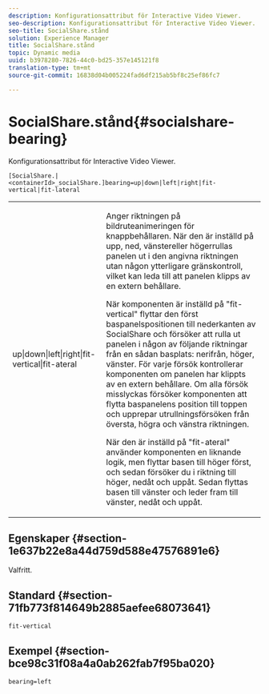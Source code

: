 ```yaml
---
description: Konfigurationsattribut för Interactive Video Viewer.
seo-description: Konfigurationsattribut för Interactive Video Viewer.
seo-title: SocialShare.stånd
solution: Experience Manager
title: SocialShare.stånd
topic: Dynamic media
uuid: b3978280-7826-44c0-bd25-357e145121f8
translation-type: tm+mt
source-git-commit: 16838d04b005224fad6df215ab5bf8c25ef86fc7

---
```



# SocialShare.stånd{#socialshare-bearing}

Konfigurationsattribut för Interactive Video Viewer.

`[SocialShare.|<containerId>_socialShare.]bearing=up|down|left|right|fit-vertical|fit-lateral`

<table id="table_441553CD34C94A58A9D7CBF772DEDDB6"> 
 <tbody> 
  <tr> 
   <td colname="col1"> <p> <span class="codeph"> up|down|left|right|fit-vertical|fit-ateral</span> </p> </td> 
   <td colname="col2"> <p> Anger riktningen på bildruteanimeringen för knappbehållaren. När den är inställd på <span class="codeph"> upp</span>, <span class="codeph"> ned</span>, <span class="codeph"> vänster</span>eller <span class="codeph"> höger</span>rullas panelen ut i den angivna riktningen utan någon ytterligare gränskontroll, vilket kan leda till att panelen klipps av en extern behållare. </p> <p>När komponenten är inställd på <span class="codeph"> "fit-vertical</span>" flyttar den först baspanelspositionen till nederkanten av SocialShare och försöker att rulla ut panelen i någon av följande riktningar från en sådan basplats: nerifrån, höger, vänster. För varje försök kontrollerar komponenten om panelen har klippts av en extern behållare. Om alla försök misslyckas försöker komponenten att flytta baspanelens position till toppen och upprepar utrullningsförsöken från översta, högra och vänstra riktningen. </p> <p>När den är inställd på <span class="codeph"> "fit-ateral</span>" använder komponenten en liknande logik, men flyttar basen till höger först, och sedan försöker du i riktning till höger, nedåt och uppåt. Sedan flyttas basen till vänster och leder fram till vänster, nedåt och uppåt. </p> </td> 
  </tr> 
 </tbody> 
</table>

## Egenskaper {#section-1e637b22e8a44d759d588e47576891e6}

Valfritt.

## Standard {#section-71fb773f814649b2885aefee68073641}

`fit-vertical`

## Exempel {#section-bce98c31f08a4a0ab262fab7f95ba020}

```
bearing=left
```

